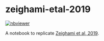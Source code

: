 # zeighami-etal-2019

[![nbviewer](https://img.shields.io/badge/view%20on-nbviewer-brightgreen.svg)](https://nbviewer.org/github/LivingPark-MRI/zeighami-etal-2019/blob/main/zeighami-etal-2019.ipynb)

A notebook to replicate [Zeighami et al, 2019](https://doi.org/10.1016/j.nicl.2019.101986).
